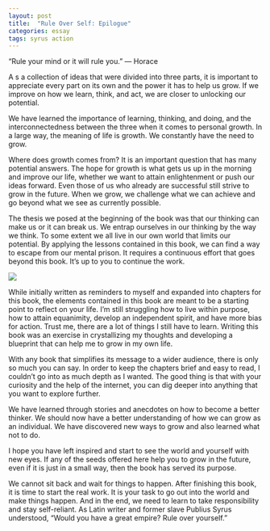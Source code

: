 ```yaml
---
layout: post
title:  "Rule Over Self: Epilogue"
categories: essay
tags: syrus action
---
```


“Rule your mind or it will rule you.”
— Horace

A s a collection of ideas that were divided into three parts, it is important to appreciate every part on its own and the power it has to help us grow. If we improve on how we learn, think, and act, we are closer to unlocking our potential.

We have learned the importance of learning, thinking, and doing, and the interconnectedness between the three when it comes to personal growth. In a large way, the meaning of life is growth. We constantly have the need to grow.

Where does growth comes from? It is an important question that has many potential answers. The hope for growth is what gets us up in the morning and improve our life, whether we want to attain enlightenment or push our ideas forward. Even those of us who already are successful still strive to grow in the future. When we grow, we challenge what we can achieve and go beyond what we see as currently possible.

The thesis we posed at the beginning of the book was that our thinking can make us or it can break us. We entrap ourselves in our thinking by the way we think. To some extent we all live in our own world that limits our potential. By applying the lessons contained in this book, we can find a way to escape from our mental prison. It requires a continuous effort that goes beyond this book. It’s up to you to continue the work.

<img src="http://note.link.com.de/media/epilogue.jpg" />

While initially written as reminders to myself and expanded into chapters for this book, the elements contained in this book are meant to be a starting point to reflect on your life. I’m still struggling how to live within purpose, how to attain equanimity, develop an independent spirit, and have more bias for action. Trust me, there are a lot of things I still have to learn. Writing this book was an exercise in crystallizing my thoughts and developing a blueprint that can help me to grow in my own life.

With any book that simplifies its message to a wider audience, there is only so much you can say. In order to keep the chapters brief and easy to read, I couldn’t go into as much depth as I wanted. The good thing is that with your curiosity and the help of the internet, you can dig deeper into anything that you want to explore further.

We have learned through stories and anecdotes on how to become a better thinker. We should now have a better understanding of how we can grow as an individual. We have discovered new ways to grow and also learned what not to do.

I hope you have left inspired and start to see the world and yourself with new eyes. If any of the seeds offered here help you to grow in the future, even if it is just in a small way, then the book has served its purpose.

We cannot sit back and wait for things to happen. After finishing this book, it is time to start the real work. It is your task to go out into the world and make things happen. And in the end, we need to learn to take responsibility and stay self-reliant. As Latin writer and former slave Publius Syrus understood, “Would you have a great empire? Rule over yourself.”